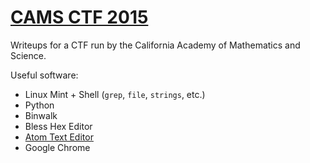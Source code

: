# [CAMS CTF 2015](http://camsctf.com/)

Writeups for a CTF run by the California Academy of Mathematics and Science.

Useful software: 
* Linux Mint + Shell (`grep`, `file`, `strings`, etc.)
* Python
* Binwalk
* Bless Hex Editor
* [Atom Text Editor](https://atom.io/)
* Google Chrome
